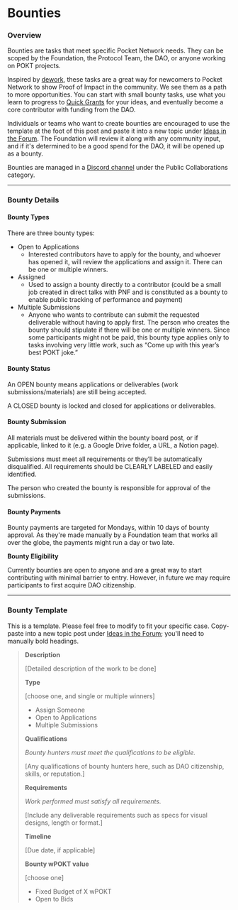# Bounties

### **Overview**

Bounties are tasks that meet specific Pocket Network needs. They can be scoped by the Foundation, the Protocol Team, the DAO, or anyone working on POKT projects.

Inspired by [dework](https://dework.gitbook.io/product-docs/fundamentals/task-types-and-assignee-gating), these tasks are a great way for newcomers to Pocket Network to show Proof of Impact in the community. We see them as a path to more opportunities. You can start with small bounty tasks, use what you learn to progress to [Quick Grants](quick-grants.md) for your ideas, and eventually become a core contributor with funding from the DAO.

Individuals or teams who want to create bounties are encouraged to use the template at the foot of this post and paste it into a new topic under [Ideas in the Forum](https://forum.pokt.network/c/ideas/38). The Foundation will review it along with any community input, and if it's determined to be a good spend for the DAO, it will be opened up as a bounty.&#x20;

Bounties are managed in a [Discord channel](https://discord.com/channels/553741558869131266/1204567822622269521) under the Public Collaborations category.



***

### **Bounty Details**

#### Bounty Types

There are three bounty types:

* Open to Applications
  * Interested contributors have to apply for the bounty, and whoever has opened it, will review the applications and assign it. There can be one or multiple winners.
* Assigned
  * Used to assign a bounty directly to a contributor (could be a small job created in direct talks with PNF and is constituted as a bounty to enable public tracking of performance and payment)
* Multiple Submissions
  * Anyone who wants to contribute can submit the requested deliverable without having to apply first. The person who creates the bounty should stipulate if there will be one or multiple winners. Since some participants might not be paid, this bounty type applies only to tasks involving very little work, such as “Come up with this year’s best POKT joke.”

#### **Bounty Status**

An OPEN bounty means applications or deliverables (work submissions/materials) are still being accepted.

A CLOSED bounty is locked and closed for applications or deliverables.

#### **Bounty Submission**

All materials must be delivered within the bounty board post, or if applicable, linked to it (e.g. a Google Drive folder, a URL, a Notion page).

Submissions must meet all requirements or they’ll be automatically disqualified. All requirements should be CLEARLY LABELED and easily identified.

The person who created the bounty is responsible for approval of the submissions.

#### **Bounty Payments**

Bounty payments are targeted for Mondays, within 10 days of bounty approval. As they're made manually by a Foundation team that works all over the globe, the payments might run a day or two late.&#x20;

**Bounty Eligibility**

Currently bounties are open to anyone and are a great way to start contributing with minimal barrier to entry. However, in future we may require participants to first acquire DAO citizenship.

***

### **Bounty Template**

This is a template. Please feel free to modify to fit your specific case. Copy-paste into a new topic post under [Ideas in the Forum](https://forum.pokt.network/c/ideas/38); you'll need to manually bold headings.

> **Description**&#x20;
>
> \[Detailed description of the work to be done]
>
> **Type**&#x20;
>
> \[choose one, and single or multiple winners]&#x20;
>
> * Assign Someone&#x20;
> * Open to Applications&#x20;
> * Multiple Submissions
>
> **Qualifications**&#x20;
>
> _Bounty hunters must meet the qualifications to be eligible._&#x20;
>
> \[Any qualifications of bounty hunters here, such as DAO citizenship, skills, or reputation.]
>
> **Requirements**&#x20;
>
> _Work performed must satisfy all requirements._
>
> \[Include any deliverable requirements such as specs for visual designs, length or format.]&#x20;
>
> **Timeline**&#x20;
>
> \[Due date, if applicable]
>
> **Bounty wPOKT value**&#x20;
>
> \[choose one]&#x20;
>
> * Fixed Budget of X wPOKT&#x20;
> * Open to Bids
